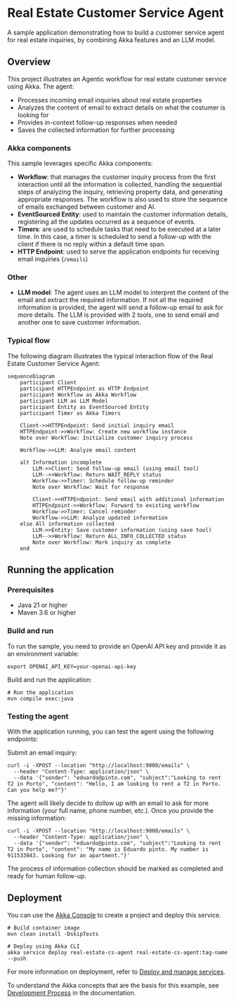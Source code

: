 # Real Estate Customer Service Agent

A sample application demonstrating how to build a customer service agent for real estate inquiries,
by combining Akka features and an LLM model.

## Overview

This project illustrates an Agentic workflow for real estate customer service using Akka. The agent:

- Processes incoming email inquiries about real estate properties
- Analyzes the content of email to extract details on what the costumer is looking for
- Provides in-context follow-up responses when needed
- Saves the collected information for further processing

### Akka components

This sample leverages specific Akka components:

- **Workflow**: that manages the customer inquiry process from the first interaction until all the information is collected, handling the sequential steps of analyzing the inquiry, retrieving property data, and generating appropriate responses. The workflow is also used to store the sequence of emails exchanged between customer and AI.
- **EventSourced Entity**: used to maintain the customer information details, registering all the updates occurred as a sequence of events.
- **Timers**: are used to schedule tasks that need to be executed at a later time. In this case, a timer is scheduled to send a follow-up with the client if there is no reply within a default time span. 
- **HTTP Endpoint**: used to serve the application endpoints for receiving email inquiries (`/emails`) 

### Other

- **LLM model**: The agent uses an LLM model to interpret the content of the email and extract the required information. If not all the required information is provided, the agent will send a follow-up email to ask for more details. The LLM is provided with 2 tools, one to send email and another one to save customer information.

### Typical flow

The following diagram illustrates the typical interaction flow of the Real Estate Customer Service Agent:

```mermaid
sequenceDiagram
    participant Client
    participant HTTPEndpoint as HTTP Endpoint
    participant Workflow as Akka Workflow
    participant LLM as LLM Model
    participant Entity as EventSourced Entity
    participant Timer as Akka Timers

    Client->>HTTPEndpoint: Send initial inquiry email
    HTTPEndpoint->>Workflow: Create new workflow instance
    Note over Workflow: Initialize customer inquiry process

    Workflow->>LLM: Analyze email content

    alt Information incomplete
        LLM->>Client: Send follow-up email (using email tool)
        LLM-->>Workflow: Return WAIT_REPLY status
        Workflow->>Timer: Schedule follow-up reminder
        Note over Workflow: Wait for response
        
        Client->>HTTPEndpoint: Send email with additional information
        HTTPEndpoint->>Workflow: Forward to existing workflow
        Workflow->>Timer: Cancel reminder
        Workflow->>LLM: Analyze updated information
    else All information collected
        LLM->>Entity: Save customer information (using save tool)
        LLM-->>Workflow: Return ALL_INFO_COLLECTED status
        Note over Workflow: Mark inquiry as complete
    end
```



## Running the application

### Prerequisites
- Java 21 or higher
- Maven 3.6 or higher

### Build and run

To run the sample, you need to provide an OpenAI API key and provide it as an environment variable:
```shell
export OPENAI_API_KEY=your-openai-api-key
```

Build and run the application:
```shell
# Run the application
mvn compile exec:java
```

### Testing the agent

With the application running, you can test the agent using the following endpoints:

Submit an email inquiry:
```shell
curl -i -XPOST --location "http://localhost:9000/emails" \
  --header "Content-Type: application/json" \
  --data '{"sender": "eduardo@pinto.com", "subject":"Looking to rent T2 in Porto", "content": "Hello, I am looking to rent a T2 in Porto. Can you help me?"}'
```

The agent will likely decide to dollow up with an email to ask for more information (your full name, phone number, etc.). Once you provide the missing information:
```shell
curl -i -XPOST --location "http://localhost:9000/emails" \
  --header "Content-Type: application/json" \
  --data '{"sender": "eduardo@pinto.com", "subject":"Looking to rent T2 in Porto", "content": "My name is Eduardo pinto. My number is 911533843. Looking for an apartment."}'
```

The process of information collection should be marked as completed and ready for human follow-up.


## Deployment

You can use the [Akka Console](https://console.akka.io) to create a project and deploy this service.

```shell
# Build container image
mvn clean install -DskipTests

# Deploy using Akka CLI
akka service deploy real-estate-cs-agent real-estate-cs-agent:tag-name --push
```

For more information on deployment, refer to [Deploy and manage services](https://doc.akka.io/operations/services/deploy-service.html).

To understand the Akka concepts that are the basis for this example, see [Development Process](https://doc.akka.io/concepts/development-process.html) in the documentation.